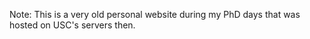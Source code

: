 Note: This is a very old personal website during my PhD days that was hosted on USC's servers then. 
